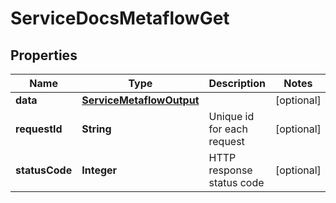 

# ServiceDocsMetaflowGet


## Properties

| Name | Type | Description | Notes |
|------------ | ------------- | ------------- | -------------|
|**data** | [**ServiceMetaflowOutput**](ServiceMetaflowOutput.md) |  |  [optional] |
|**requestId** | **String** | Unique id for each request |  [optional] |
|**statusCode** | **Integer** | HTTP response status code |  [optional] |



